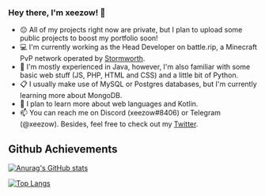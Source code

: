 ### Hey there, I'm xeezow! 👋

- 😔 All of my projects right now are private, but I plan to upload some public projects to boost my portfolio soon!
- 💻 I'm currently working as the Head Developer on battle.rip, a Minecraft PvP network operated by [Stormworth](www.github.com/Stormworth).
- 🌱 I'm mostly experienced in Java, however, I'm also familiar with some basic web stuff (JS, PHP, HTML and CSS) and a little bit of Python.
- 📋 I usually make use of MySQL or Postgres databases, but I'm currently learning more about MongoDB.
- 🤔 I plan to learn more about web languages and Kotlin.
- 📫 You can reach me on Discord (xeezow#8406) or Telegram (@xeezow). Besides, feel free to check out my [Twitter](www.twitter.com/xeezow).

## Github Achievements

[![Anurag's GitHub stats](https://github-readme-stats.vercel.app/api?username=xeezowcc&show_icons=true&theme=light)](https://github.com/anuraghazra/github-readme-stats)

[![Top Langs](https://github-readme-stats.vercel.app/api/top-langs/?username=xeezowcc&theme=light&langs_count=8)](https://github.com/anuraghazra/github-readme-stats)
